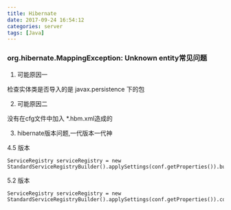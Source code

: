 ```yaml
---
title: Hibernate
date: 2017-09-24 16:54:12
categories: server
tags: [Java] 
---
```

### org.hibernate.MappingException: Unknown entity常见问题

1. 可能原因一

 检查实体类是否导入的是 javax.persistence 下的包
 
2. 可能原因二

 没有在cfg文件中加入 *.hbm.xml造成的
 
3. hibernate版本问题,一代版本一代神

  4.5 版本
  ```
  ServiceRegistry serviceRegistry = new StandardServiceRegistryBuilder().applySettings(conf.getProperties()).build();
  ```
  5.2 版本
  ```
  ServiceRegistry serviceRegistry = new StandardServiceRegistryBuilder().applySettings(conf.getProperties()).configure().build();
  ```
  
  